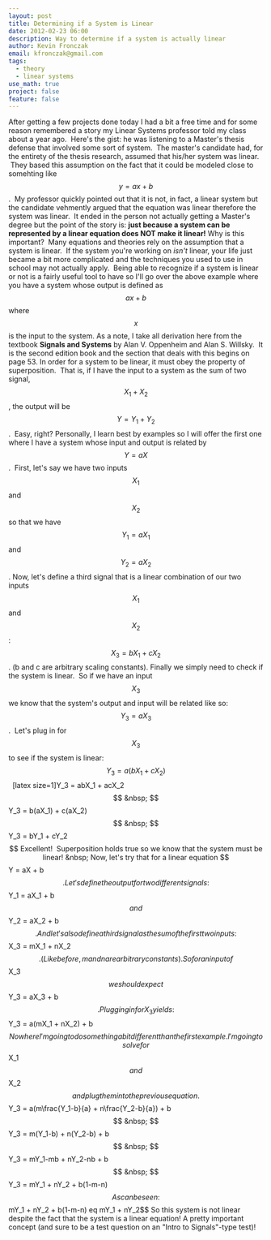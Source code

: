 ```yaml
---
layout: post
title: Determining if a System is Linear
date: 2012-02-23 06:00
description: Way to determine if a system is actually linear
author: Kevin Fronczak
email: kfronczak@gmail.com
tags:
  - theory
  - linear systems
use_math: true
project: false
feature: false
---
```


After getting a few projects done today I had a bit a free time and for some reason remembered a story my Linear Systems professor told my class about a year ago.  Here's the gist: he was listening to a Master's thesis defense that involved some sort of system.  The master's candidate had, for the entirety of the thesis research, assumed that his/her system was linear.  They based this assumption on the fact that it could be modeled close to somehting like $$y=ax+b$$.  My professor quickly pointed out that it is not, in fact, a linear system but the candidate vehmently argued that the equation was linear therefore the system was linear.  It ended in the person not actually getting a Master's degree but the point of the story is: <strong>just because a system can be represented by a linear equation does NOT make it linear!</strong>
Why is this important?  Many equations and theories rely on the assumption that a system is linear.  If the system you're working on <em>isn't</em> linear, your life just became a bit more complicated and the techniques you used to use in school may not actually apply.  Being able to recognize if a system is linear or not is a fairly useful tool to have so I'll go over the above example where you have a system whose output is defined as $$ ax + b$$ where $$x$$ is the input to the system.
As a note, I take all derivation here from the textbook <strong>Signals and Systems</strong> by Alan V. Oppenheim and Alan S. Willsky.  It is the second edition book and the section that deals with this begins on page 53.
In order for a system to be linear, it must obey the property of superposition.  That is, if I have the input to a system as the sum of two signal, $$ X_{1} + X_{2}$$, the output will be $$Y = Y_{1} + Y_{2}$$.  Easy, right?
Personally, I learn best by examples so I will offer the first one where I have a system whose input and output is related by $$ Y = aX $$.  First, let's say we have two inputs $$ X_{1}$$ and $$X_{2}$$ so that we have $$Y_1 = aX_1$$ and $$Y_2 = aX_2$$.
Now, let's define a third signal that is a linear combination of our two inputs $$X_1$$ and $$X_2$$: $$X_3 = bX_1 + cX_2$$. (b and c are arbitrary scaling constants).
Finally we simply need to check if the system is linear.  So if we have an input $$X_3$$ we know that the system's output and input will be related like so: $$Y_3 = aX_3$$.  Let's plug in for $$X_3$$ to see if the system is linear:
$$Y_3 = a(bX_1 + cX_2)$$
&nbsp;
[latex size=1]Y_3 = abX_1 + acX_2$$
&nbsp;
$$Y_3 = b(aX_1) + c(aX_2)$$
&nbsp;
$$Y_3 = bY_1 + cY_2$$
Excellent!  Superposition holds true so we know that the system must be linear!
&nbsp;
Now, let's try that for a linear equation $$Y = aX + b$$.
Let's define the output for two different signals: $$Y_1 = aX_1 + b$$ and $$Y_2 = aX_2 + b$$.  And let's also define a third signal as the sum of the first two inputs: $$X_3 = mX_1 + nX_2$$.  (Like before, m and n are arbitrary constants).
So for an input of $$X_3$$ we should expect $$Y_3 = aX_3 + b$$.  Plugging in for X_3 yields:
$$Y_3 = a(mX_1 + nX_2) + b$$
Now here I'm going to do something a bit different than the first example.  I'm going to solve for $$X_1$$ and $$X_2$$ and plug them into the previous equation.
$$Y_3 = a(m\frac{Y_1-b}{a} + n\frac{Y_2-b}{a}) + b$$
&nbsp;
$$Y_3 = m(Y_1-b) + n(Y_2-b) + b$$
&nbsp;
$$Y_3 = mY_1-mb + nY_2-nb + b$$
&nbsp;
$$Y_3 = mY_1 + nY_2 + b(1-m-n)$$
As can be seen:
$$mY_1 + nY_2 + b(1-m-n) eq mY_1 + nY_2$$
So this system is not linear despite the fact that the system is a linear equation!
A pretty important concept (and sure to be a test question on an "Intro to Signals"-type test)!
&nbsp;
&nbsp;
